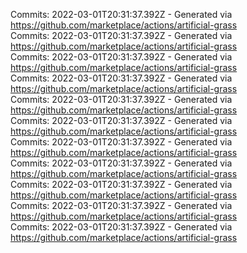 Commits: 2022-03-01T20:31:37.392Z - Generated via https://github.com/marketplace/actions/artificial-grass
<br>
Commits: 2022-03-01T20:31:37.392Z - Generated via https://github.com/marketplace/actions/artificial-grass
<br>
Commits: 2022-03-01T20:31:37.392Z - Generated via https://github.com/marketplace/actions/artificial-grass
<br>
Commits: 2022-03-01T20:31:37.392Z - Generated via https://github.com/marketplace/actions/artificial-grass
<br>
Commits: 2022-03-01T20:31:37.392Z - Generated via https://github.com/marketplace/actions/artificial-grass
<br>
Commits: 2022-03-01T20:31:37.392Z - Generated via https://github.com/marketplace/actions/artificial-grass
<br>
Commits: 2022-03-01T20:31:37.392Z - Generated via https://github.com/marketplace/actions/artificial-grass
<br>
Commits: 2022-03-01T20:31:37.392Z - Generated via https://github.com/marketplace/actions/artificial-grass
<br>
Commits: 2022-03-01T20:31:37.392Z - Generated via https://github.com/marketplace/actions/artificial-grass
<br>
Commits: 2022-03-01T20:31:37.392Z - Generated via https://github.com/marketplace/actions/artificial-grass
<br>
Commits: 2022-03-01T20:31:37.392Z - Generated via https://github.com/marketplace/actions/artificial-grass
<br>
